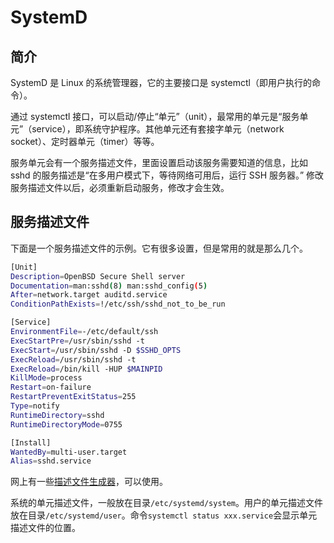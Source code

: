 # SystemD

## 简介

SystemD 是 Linux 的系统管理器，它的主要接口是 systemctl（即用户执行的命令）。

通过 systemctl 接口，可以启动/停止“单元”（unit），最常用的单元是“服务单元”（service），即系统守护程序。其他单元还有套接字单元（network socket）、定时器单元（timer）等等。

服务单元会有一个服务描述文件，里面设置启动该服务需要知道的信息，比如 sshd 的服务描述是“在多用户模式下，等待网络可用后，运行 SSH 服务器。” 修改服务描述文件以后，必须重新启动服务，修改才会生效。

## 服务描述文件

下面是一个服务描述文件的示例。它有很多设置，但是常用的就是那么几个。

```bash
[Unit]
Description=OpenBSD Secure Shell server
Documentation=man:sshd(8) man:sshd_config(5)
After=network.target auditd.service
ConditionPathExists=!/etc/ssh/sshd_not_to_be_run

[Service]
EnvironmentFile=-/etc/default/ssh
ExecStartPre=/usr/sbin/sshd -t
ExecStart=/usr/sbin/sshd -D $SSHD_OPTS
ExecReload=/usr/sbin/sshd -t
ExecReload=/bin/kill -HUP $MAINPID
KillMode=process
Restart=on-failure
RestartPreventExitStatus=255
Type=notify
RuntimeDirectory=sshd
RuntimeDirectoryMode=0755

[Install]
WantedBy=multi-user.target
Alias=sshd.service
```

网上有一些[描述文件生成器](https://mysystemd.talos.sh/)，可以使用。

系统的单元描述文件，一般放在目录`/etc/systemd/system`。用户的单元描述文件放在目录`/etc/systemd/user`。命令`systemctl status xxx.service`会显示单元描述文件的位置。






